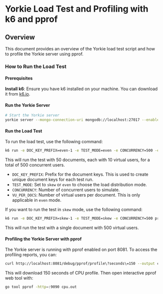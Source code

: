 # Yorkie Load Test and Profiling with k6 and pprof

## Overview

This document provides an overview of the Yorkie load test script and how to profile the Yorkie server using pprof.

### How to Run the Load Test

#### Prerequisites

**Install k6**: Ensure you have k6 installed on your machine. You can download it from [k6.io](https://k6.io/docs/getting-started/installation/).

#### Run the Yorkie Server

```bash
# Start the Yorkie server
yorkie server --mongo-connection-uri mongodb://localhost:27017 --enable-pprof
```

#### Run the Load Test

To run the load test, use the following command:

```bash
k6 run -e DOC_KEY_PREFIX=even-1 -e TEST_MODE=even -e CONCURRENCY=500 -e VU_PER_DOCS=10 presence.ts
```

This will run the test with 50 documents, each with 10 virtual users, for a total of 500 concurrent users.

- `DOC_KEY_PREFIX`: Prefix for the document keys. This is used to create unique document keys for each test run.
- `TEST_MODE`: Set to `skew` or `even` to choose the load distribution mode.
- `CONCURRENCY`: Number of concurrent users to simulate.
- `VU_PER_DOCS`: Number of virtual users per document. This is only applicable in `even` mode.

If you want to run the test in `skew` mode, use the following command:

```bash
k6 run -e DOC_KEY_PREFIX=skew-1 -e TEST_MODE=skew -e CONCURRENCY=500 presence.ts
```

This will run the test with a single document with 500 virtual users.

#### Profiling the Yorkie Server with pprof

The Yorkie server is running with pprof enabled on port 8081.
To access the profiling reports, you can:

```bash
curl http://localhost:8081/debug/pprof/profile\?seconds\=150 --output cpu.out
```

This will download 150 seconds of CPU profile.
Then open interactive pprof web tool with:

```bash
go tool pprof -http=:9090 cpu.out
```
